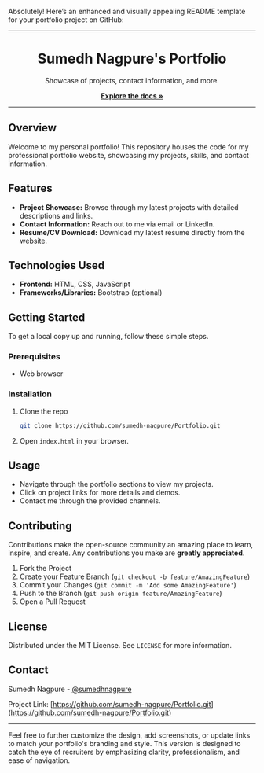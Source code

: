 Absolutely! Here’s an enhanced and visually appealing README template for your portfolio project on GitHub:

---



<h1 align="center">Sumedh Nagpure's Portfolio</h1>

<p align="center">
  Showcase of projects, contact information, and more.
</p>

<p align="center">
  <a href="https://github.com/sumedh-nagpure/Portfolio.git"><strong>Explore the docs »</strong></a>
  <br />

</p>

---

## Overview

Welcome to my personal portfolio! This repository houses the code for my professional portfolio website, showcasing my projects, skills, and contact information.

## Features

- **Project Showcase:** Browse through my latest projects with detailed descriptions and links.
- **Contact Information:** Reach out to me via email or LinkedIn.
- **Resume/CV Download:** Download my latest resume directly from the website.

## Technologies Used

- **Frontend:** HTML, CSS, JavaScript
- **Frameworks/Libraries:** Bootstrap (optional)

## Getting Started

To get a local copy up and running, follow these simple steps.

### Prerequisites

- Web browser

### Installation

1. Clone the repo
   ```sh
   git clone https://github.com/sumedh-nagpure/Portfolio.git
   ```
2. Open `index.html` in your browser.

## Usage

- Navigate through the portfolio sections to view my projects.
- Click on project links for more details and demos.
- Contact me through the provided channels.

## Contributing

Contributions make the open-source community an amazing place to learn, inspire, and create. Any contributions you make are **greatly appreciated**.

1. Fork the Project
2. Create your Feature Branch (`git checkout -b feature/AmazingFeature`)
3. Commit your Changes (`git commit -m 'Add some AmazingFeature'`)
4. Push to the Branch (`git push origin feature/AmazingFeature`)
5. Open a Pull Request

## License

Distributed under the MIT License. See `LICENSE` for more information.

## Contact

Sumedh Nagpure - [@sumedhnagpure](https://twitter.com/sumedhnagpure)

Project Link: [https://github.com/sumedh-nagpure/Portfolio.git](https://github.com/sumedh-nagpure/Portfolio.git)

---

Feel free to further customize the design, add screenshots, or update links to match your portfolio's branding and style. This version is designed to catch the eye of recruiters by emphasizing clarity, professionalism, and ease of navigation.
